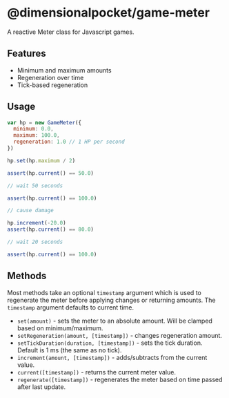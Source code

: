 # @dimensionalpocket/game-meter

A reactive Meter class for Javascript games.

## Features

* Minimum and maximum amounts
* Regeneration over time
* Tick-based regeneration

## Usage

```javascript
var hp = new GameMeter({
  minimum: 0.0,
  maximum: 100.0,
  regeneration: 1.0 // 1 HP per second
})

hp.set(hp.maximum / 2)

assert(hp.current() == 50.0)

// wait 50 seconds

assert(hp.current() == 100.0)

// cause damage

hp.increment(-20.0)
assert(hp.current() == 80.0)

// wait 20 seconds

assert(hp.current() == 100.0)
```

## Methods

Most methods take an optional `timestamp` argument which is used to regenerate the meter before applying changes or returning amounts. The `timestamp` argument defaults to current time.

* `set(amount)` - sets the meter to an absolute amount. Will be clamped based on minimum/maximum.
* `setRegeneration(amount, [timestamp])` - changes regeneration amount.
* `setTickDuration(duration, [timestamp])` - sets the tick duration. Default is 1 ms (the same as no tick).
* `increment(amount, [timestamp])` - adds/subtracts from the current value.
* `current([timestamp])` - returns the current meter value.
* `regenerate([timestamp])` - regenerates the meter based on time passed after last update.
